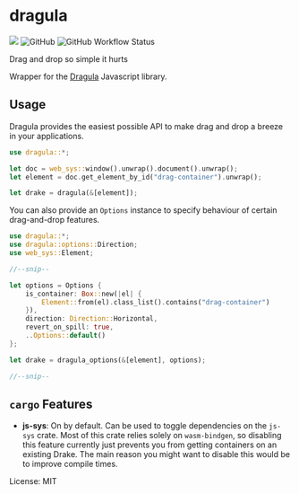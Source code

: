 # dragula

[![](http://meritbadge.herokuapp.com/dragula)](https://crates.io/crates/dragula)
![GitHub](https://img.shields.io/github/license/Xavientois/dragula-rs)
![GitHub Workflow Status](https://github.com/Xavientois/dragula-rs/workflows/tests/badge.svg)

Drag and drop so simple it hurts

Wrapper for the [Dragula](https://bevacqua.github.io/dragula/) Javascript library.

## Usage
Dragula provides the easiest possible API to make drag and drop a breeze in your
applications.
```rust
use dragula::*;

let doc = web_sys::window().unwrap().document().unwrap();
let element = doc.get_element_by_id("drag-container").unwrap();

let drake = dragula(&[element]);

```

You can also provide an `Options` instance to specify
behaviour of certain drag-and-drop features.
```rust
use dragula::*;
use dragula::options::Direction;
use web_sys::Element;

//--snip--

let options = Options {
    is_container: Box::new(|el| {
        Element::from(el).class_list().contains("drag-container")
    }),
    direction: Direction::Horizontal,
    revert_on_spill: true,
    ..Options::default()
};

let drake = dragula_options(&[element], options);

//--snip--

```

## `cargo` Features
- **js-sys**: On by default. Can be used to toggle dependencies on the `js-sys`
  crate. Most of this crate relies solely on `wasm-bindgen`, so disabling this
  feature currently just prevents you from getting containers on an existing
  Drake. The main reason you might want to disable this would be to improve compile
  times.

License: MIT
